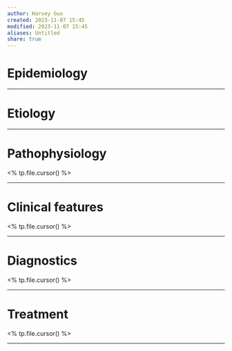 ```yaml
---
author: Harvey Guo
created: 2023-11-07 15:45
modified: 2023-11-07 15:45
aliases: Untitled
share: true
---
```

# Epidemiology


---
# Etiology


---
# Pathophysiology
<% tp.file.cursor() %>

---
# Clinical features
<% tp.file.cursor() %>

---
# Diagnostics
<% tp.file.cursor() %>

---
# Treatment
<% tp.file.cursor() %>

---
